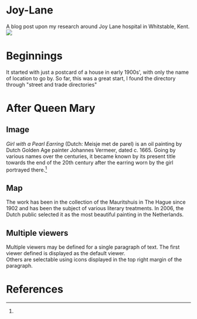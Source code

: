 # Joy-Lane
A blog post upon my research around Joy Lane hospital in Whitstable, Kent.
<a href="https://juncture-digital.org"><img src="https://juncture-digital.org/images/ve-button.png"></a>

<param ve-config 
       title="Joy Lane Hospital"
       author="Ashley R"
       banner="https://iiif.juncture-digital.org/banner/?url=https://upload.wikimedia.org/wikipedia/commons/4/47/Bartholomeus_Johannes_van_Hove%2C_Het_Mauritshuis_te_Den_Haag.jpg" 
       layout="vertical">

<!-- Entities discussed throughout the essay are typically defined before the essay text and
     are thus available in all text.  Entity identifiers (QIDs) can be found in either
     Wikipedia or Wikidata (https://www.wikidata.org)> -->
<param ve-entity eid="Q964785"> <!-- Whitstable -->
<param ve-entity eid="Q76927"> <!-- Mary of Teck -->
<param ve-entity eid="Q221092"> <!-- Mauritshuis -->
<param ve-entity eid="Q36600"> <!-- The Hague -->

# Beginnings

It started with just a postcard of a house in early 1900s', with only the name of location to go by. So far, this was a great start, I found the directory through "street and trade directories" 

# After Queen Mary

## Image

_Girl with a Pearl Earring_ (Dutch: Meisje met de parel) is an oil painting by Dutch Golden Age painter Johannes Vermeer, 
dated c. 1665. Going by various names over the centuries, it became known by its present title towards the end of the 
20th century after the earring worn by the girl portrayed there.[^1]
<param ve-image 
       label="Girl with a Pearl Earring" 
       description="painting by Johannes Vermeer" 
       license="public domain" 
       url="https://upload.wikimedia.org/wikipedia/commons/0/0f/1665_Girl_with_a_Pearl_Earring.jpg">

## Map

The work has been in the collection of the Mauritshuis in The Hague since 1902 and has been the subject of various 
literary treatments. In 2006, the Dutch public selected it as the most beautiful painting in the Netherlands.
<param ve-map center="Q36600" zoom="11" prefer-geojson>

## Multiple viewers

Multiple viewers may be defined for a single paragraph of text.  The first viewer defined is displayed as the default viewer.  
Others are selectable using icons displayed in the top right margin of the paragraph.
<param ve-image 
       manifest="https://iiif.juncture-digital.org/manifest/6dd738aed85597cac540ad31dd5818e86ef7f2918c7b43a9eb3123d5538e6e4c">
<param ve-map center="Q36600" zoom="11">

# References

[^1]:
[^2]: http://specialcollections.le.ac.uk/digital/collection/p16445coll4
